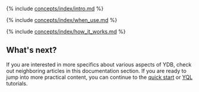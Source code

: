 {% include [concepts/index/intro.md](_includes/index/intro.md) %}

{% include [concepts/index/when_use.md](_includes/index/when_use.md) %}

{% include [concepts/index/how_it_works.md](_includes/index/how_it_works.md) %}

## What's next?

If you are interested in more specifics about various aspects of YDB, check out neighboring articles in this documentation section. If you are ready to jump into more practical content, you can continue to the [quick start](../quickstart.md) or [YQL](../yql/tutorial/index.md) tutorials.